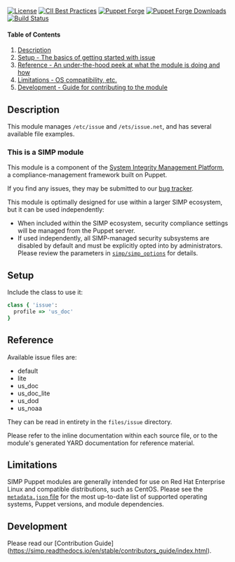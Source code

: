 [![License](https://img.shields.io/:license-apache-blue.svg)](http://www.apache.org/licenses/LICENSE-2.0.html)
[![CII Best Practices](https://bestpractices.coreinfrastructure.org/projects/73/badge)](https://bestpractices.coreinfrastructure.org/projects/73)
[![Puppet Forge](https://img.shields.io/puppetforge/v/simp/issue.svg)](https://forge.puppetlabs.com/simp/issue)
[![Puppet Forge Downloads](https://img.shields.io/puppetforge/dt/simp/issue.svg)](https://forge.puppetlabs.com/simp/issue)
[![Build Status](https://travis-ci.org/simp/pupmod-simp-issue.svg)](https://travis-ci.org/simp/pupmod-simp-issue)

#### Table of Contents

1. [Description](#description)
2. [Setup - The basics of getting started with issue](#setup)
4. [Reference - An under-the-hood peek at what the module is doing and how](#reference)
5. [Limitations - OS compatibility, etc.](#limitations)
6. [Development - Guide for contributing to the module](#development)


## Description

This module manages `/etc/issue` and `/ets/issue.net`, and has several available
file examples.

### This is a SIMP module

This module is a component of the [System Integrity Management Platform](https://simp-project.com),
a compliance-management framework built on Puppet.

If you find any issues, they may be submitted to our [bug tracker](https://simp-project.atlassian.net/).

This module is optimally designed for use within a larger SIMP ecosystem, but it can be used independently:

 * When included within the SIMP ecosystem, security compliance settings will be managed from the Puppet server.
 * If used independently, all SIMP-managed security subsystems are disabled by default and must be explicitly opted into by administrators.  Please review the parameters in [`simp/simp_options`](https://github.com/simp/pupmod-simp-simp_options) for details.


## Setup


Include the class to use it:

``` ruby
class { 'issue':
  profile => 'us_doc'
}
```

## Reference

Available issue files are:
  * default
  * lite
  * us_doc
  * us_doc_lite
  * us_dod
  * us_noaa

They can be read in entirety in the `files/issue` directory.

Please refer to the inline documentation within each source file, or to the module's generated YARD documentation for reference material.


## Limitations

SIMP Puppet modules are generally intended for use on Red Hat Enterprise Linux and compatible distributions, such as CentOS. Please see the [`metadata.json` file](./metadata.json) for the most up-to-date list of supported operating systems, Puppet versions, and module dependencies.


## Development

Please read our [Contribution Guide] (https://simp.readthedocs.io/en/stable/contributors_guide/index.html).
